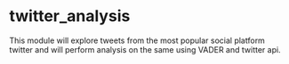 # twitter_analysis
This module will explore tweets from the most popular social platform twitter and will perform analysis on the same using VADER and twitter api.
